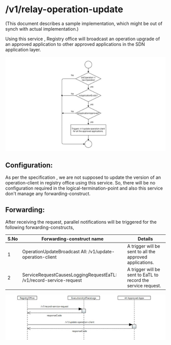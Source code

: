# /v1/relay-operation-update

(This document describes a sample implementation, which might be out of synch with actual implementation.)

Using this service , Registry office will broadcast an operation upgrade of an approved application to other approved applications in the SDN application layer.

![](./images/RelayOperationUpdate/Picture1.jpg)

## Configuration:

As per the specification , we are not supposed to update the version of an operation-client in registry office using this service. So, there will be no configuration required in the logical-termination-point and also this service don&#39;t manage any forwarding-construct.

## Forwarding:

After receiving the request, parallel notifications will be triggered for the following forwarding-constructs,

| **S.No** | **Forwarding-construct name** | **Details** |
| --- | --- | --- |
| 1 | OperationUpdateBroadcast All: /v1/update-operation-client | A trigger will be sent to all the approved applications. |
| 2 | ServiceRequestCausesLoggingRequestEaTL: /v1/record-service-request | A trigger will be sent to EaTL to record the service request. |

![](./images/RelayOperationUpdate/Picture2.jpg)